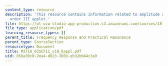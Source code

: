 ```yaml
---
content_type: resource
description: 'This resource contains information related to amplitude and phase: second
  order III applet.'
file: https://ol-ocw-studio-app-production.s3.amazonaws.com/courses/18-03sc-differential-equations-fall-2011/858a30c02ea4d0233603eb32bb44c3a9_MIT18_03SCF11_s19_6appl.pdf
file_type: application/pdf
learning_resource_types: []
parent_title: Frequency Response and Practical Resonance
parent_type: CourseSection
resourcetype: Document
title: MIT18_03SCF11_s19_6appl.pdf
uid: 858a30c0-2ea4-d023-3603-eb32bb44c3a9
---
```

